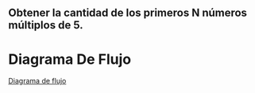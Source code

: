 ## Obtener la cantidad de los primeros N números múltiplos de 5.
# Diagrama De Flujo
[Diagrama de flujo](Diagrama.png "Diagrama de Flujo" )